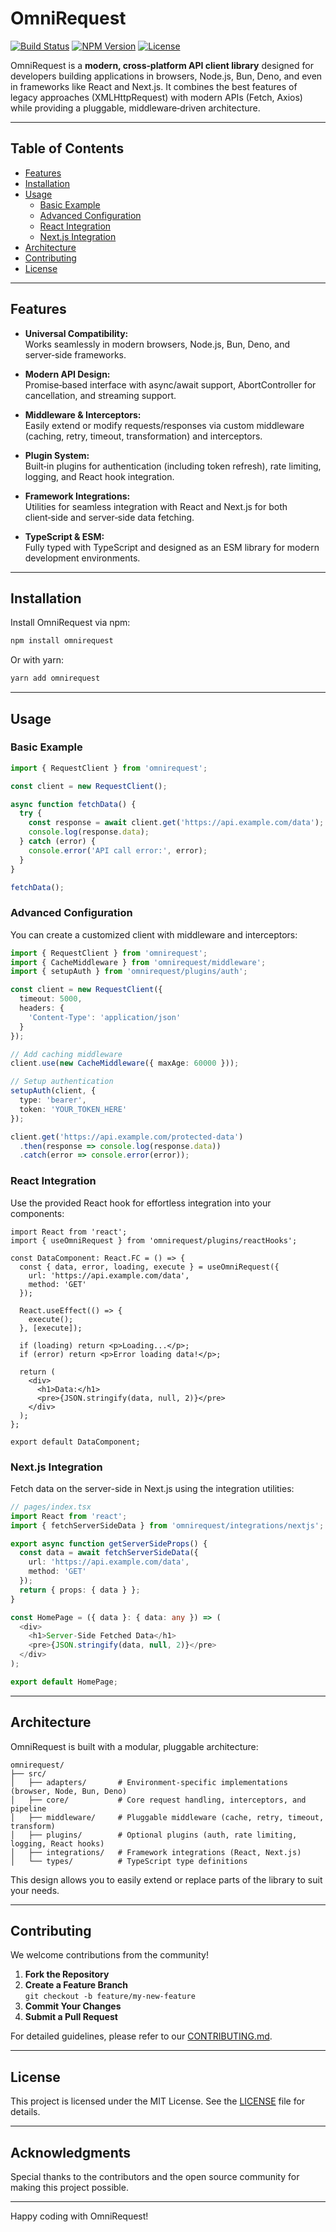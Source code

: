 # OmniRequest

[![Build Status](https://img.shields.io/travis/yourusername/omnirequest.svg)](https://travis-ci.org/yourusername/omnirequest)
[![NPM Version](https://img.shields.io/npm/v/omnirequest.svg)](https://www.npmjs.com/package/omnirequest)
[![License](https://img.shields.io/npm/l/omnirequest.svg)](LICENSE)

OmniRequest is a **modern, cross‑platform API client library** designed for developers building applications in browsers, Node.js, Bun, Deno, and even in frameworks like React and Next.js. It combines the best features of legacy approaches (XMLHttpRequest) with modern APIs (Fetch, Axios) while providing a pluggable, middleware‑driven architecture.

---

## Table of Contents

- [Features](#features)
- [Installation](#installation)
- [Usage](#usage)
  - [Basic Example](#basic-example)
  - [Advanced Configuration](#advanced-configuration)
  - [React Integration](#react-integration)
  - [Next.js Integration](#nextjs-integration)
- [Architecture](#architecture)
- [Contributing](#contributing)
- [License](#license)

---

## Features

- **Universal Compatibility:**  
  Works seamlessly in modern browsers, Node.js, Bun, Deno, and server‑side frameworks.

- **Modern API Design:**  
  Promise‑based interface with async/await support, AbortController for cancellation, and streaming support.

- **Middleware & Interceptors:**  
  Easily extend or modify requests/responses via custom middleware (caching, retry, timeout, transformation) and interceptors.

- **Plugin System:**  
  Built‑in plugins for authentication (including token refresh), rate limiting, logging, and React hook integration.

- **Framework Integrations:**  
  Utilities for seamless integration with React and Next.js for both client‑side and server‑side data fetching.

- **TypeScript & ESM:**  
  Fully typed with TypeScript and designed as an ESM library for modern development environments.

---

## Installation

Install OmniRequest via npm:

```bash
npm install omnirequest
```

Or with yarn:

```bash
yarn add omnirequest
```

---

## Usage

### Basic Example

```typescript
import { RequestClient } from 'omnirequest';

const client = new RequestClient();

async function fetchData() {
  try {
    const response = await client.get('https://api.example.com/data');
    console.log(response.data);
  } catch (error) {
    console.error('API call error:', error);
  }
}

fetchData();
```

### Advanced Configuration

You can create a customized client with middleware and interceptors:

```typescript
import { RequestClient } from 'omnirequest';
import { CacheMiddleware } from 'omnirequest/middleware';
import { setupAuth } from 'omnirequest/plugins/auth';

const client = new RequestClient({
  timeout: 5000,
  headers: {
    'Content-Type': 'application/json'
  }
});

// Add caching middleware
client.use(new CacheMiddleware({ maxAge: 60000 }));

// Setup authentication
setupAuth(client, {
  type: 'bearer',
  token: 'YOUR_TOKEN_HERE'
});

client.get('https://api.example.com/protected-data')
  .then(response => console.log(response.data))
  .catch(error => console.error(error));
```

### React Integration

Use the provided React hook for effortless integration into your components:

```tsx
import React from 'react';
import { useOmniRequest } from 'omnirequest/plugins/reactHooks';

const DataComponent: React.FC = () => {
  const { data, error, loading, execute } = useOmniRequest({
    url: 'https://api.example.com/data',
    method: 'GET'
  });

  React.useEffect(() => {
    execute();
  }, [execute]);

  if (loading) return <p>Loading...</p>;
  if (error) return <p>Error loading data!</p>;

  return (
    <div>
      <h1>Data:</h1>
      <pre>{JSON.stringify(data, null, 2)}</pre>
    </div>
  );
};

export default DataComponent;
```

### Next.js Integration

Fetch data on the server-side in Next.js using the integration utilities:

```typescript
// pages/index.tsx
import React from 'react';
import { fetchServerSideData } from 'omnirequest/integrations/nextjs';

export async function getServerSideProps() {
  const data = await fetchServerSideData({
    url: 'https://api.example.com/data',
    method: 'GET'
  });
  return { props: { data } };
}

const HomePage = ({ data }: { data: any }) => (
  <div>
    <h1>Server-Side Fetched Data</h1>
    <pre>{JSON.stringify(data, null, 2)}</pre>
  </div>
);

export default HomePage;
```

---

## Architecture

OmniRequest is built with a modular, pluggable architecture:

```
omnirequest/
├── src/
│   ├── adapters/       # Environment-specific implementations (browser, Node, Bun, Deno)
│   ├── core/           # Core request handling, interceptors, and pipeline
│   ├── middleware/     # Pluggable middleware (cache, retry, timeout, transform)
│   ├── plugins/        # Optional plugins (auth, rate limiting, logging, React hooks)
│   ├── integrations/   # Framework integrations (React, Next.js)
│   └── types/          # TypeScript type definitions
```

This design allows you to easily extend or replace parts of the library to suit your needs.

---

## Contributing

We welcome contributions from the community!

1. **Fork the Repository**
2. **Create a Feature Branch**  
   `git checkout -b feature/my-new-feature`
3. **Commit Your Changes**
4. **Submit a Pull Request**

For detailed guidelines, please refer to our [CONTRIBUTING.md](CONTRIBUTING.md).

---

## License

This project is licensed under the MIT License. See the [LICENSE](LICENSE) file for details.

---

## Acknowledgments

Special thanks to the contributors and the open source community for making this project possible.

---

Happy coding with OmniRequest!
